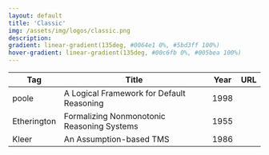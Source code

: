 ```yaml
---
layout: default
title: 'Classic'
img: /assets/img/logos/classic.png
description: 
gradient: linear-gradient(135deg, #0064e1 0%, #5bd3ff 100%)
hover-gradient: linear-gradient(135deg, #00c6fb 0%, #005bea 100%)
---
```


| Tag | Title | Year | URL | 
|---| -----| ----| ----|
| poole | A Logical Framework for Default Reasoning | 1998 | 
| Etherington | Formalizing Nonmonotonic Reasoning  Systems | 1955 |
| Kleer | An Assumption-based TMS | 1986 | 